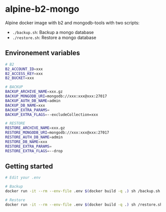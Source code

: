 # alpine-b2-mongo

Alpine docker image with b2 and mongodb-tools with two scripts:

- `./backup.sh`: Backup a mongo database
- `./restore.sh`: Restore a mongo database

## Environement variables

```sh
# B2
B2_ACCOUNT_ID=xxx
B2_ACCESS_KEY=xxx
B2_BUCKET=xxx

# BACKUP
BACKUP_ARCHIVE_NAME=xxx.gz
BACKUP_MONGODB_URI=mongodb://xxx:xxx@xxx:27017
BACKUP_AUTH_DB_NAME=admin
BACKUP_DB_NAME=xxx
BACKUP_EXTRA_PARAMS=
BACKUP_EXTRA_FLAGS=--excludeCollection=xxx

# RESTORE
RESTORE_ARCHIVE_NAME=xxx.gz
RESTORE_MONGODB_URI=mongodb://xxx:xxx@xxx:27017
RESTORE_AUTH_DB_NAME=admin
RESTORE_DB_NAME=xxx
RESTORE_EXTRA_PARAMS=
RESTORE_EXTRA_FLAGS=--drop
```

## Getting started

```sh
# Edit your .env

# Backup
docker run -it --rm --env-file .env $(docker build -q .) sh /backup.sh

# Restore
docker run -it --rm --env-file .env $(docker build -q .) sh /restore.sh
```
